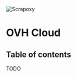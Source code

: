 ![Scrapoxy](https://raw.githubusercontent.com/fabienvauchelles/scrapoxy/master/docs/logo.png)


# OVH Cloud

## Table of contents

TODO
